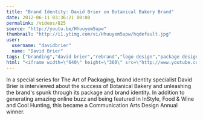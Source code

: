 ```yaml
---
title: "Brand Identity: David Brier on Botanical Bakery Brand"
date: 2012-06-11 03:36:21 00:00
permalink: /videos/825
source: "http://youtu.be/Hhuuyem5upw"
thumbnail: "http://i1.ytimg.com/vi/Hhuuyem5upw/hqdefault.jpg"
user:
  username: "davidbrier"
  name: "David Brier"
tags: ["branding","david brier","rebrand","logo design","package design","brand makeover"]
html: "<iframe width=\"640\" height=\"360\" src=\"http://www.youtube.com/embed/Hhuuyem5upw?wmode=transparent&fs=1&feature=oembed\" frameborder=\"0\" allowfullscreen></iframe>"
---
```


In a special series for The Art of Packaging, brand identity specialist David Brier is interviewed about the success of Botanical Bakery and unleashing the brand's spunk through its package and brand identity. In addition to generating amazing online buzz and being featured in InStyle, Food & Wine and Cool Hunting, this became a Communication Arts Design Annual winner.